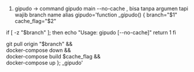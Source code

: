 1. gipudo -> command gipudo main --no-cache , bisa tanpa argumen tapi wajib branch name
alias gipudo='function _gipudo() {
  branch="$1"
  cache_flag="$2"

  if [ -z "$branch" ]; then
    echo "Usage: gipudo <branch> [--no-cache]"
    return 1
  fi

  git pull origin "$branch" && \
  docker-compose down && \
  docker-compose build $cache_flag && \
  docker-compose up
}; _gipudo'
